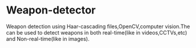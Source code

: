 # Weapon-detector
Weapon detection using Haar-cascading files,OpenCV,computer vision.The can be used to detect weapons in both 
real-time(like in videos,CCTVs,etc) and Non-real-time(like in images).
